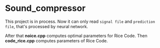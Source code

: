 # Sound_compressor

This project is in process. Now it can only read `signal file` and `prediction file`, that's processed by neural network.

After that **noice.cpp** computes optimal parameters for Rice Code. Then **code_rice.cpp** computes parameters of Rice Code. 
